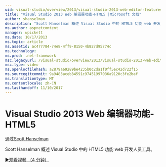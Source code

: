 ```yaml
---
uid: visual-studio/overview/2013/visual-studio-2013-web-editor-features-html5
title: "Visual Studio 2013 Web 编辑器功能-HTML5 |Microsoft 文档"
author: shanselman
description: "Scott Hanselman 概述 Visual Studio 中的 HTML5 功能 web 开发人员工具。"
ms.author: aspnetcontent
manager: wpickett
ms.date: 10/17/2013
ms.topic: article
ms.assetid: ac477784-74e8-4ff9-8150-4b827d95774c
ms.technology: 
ms.prod: .net-framework
msc.legacyurl: /visual-studio/overview/2013/visual-studio-2013-web-editor-features-html5
msc.type: video
ms.openlocfilehash: a2879a69289be4235b0c2da1f0ff5ec42d722f15
ms.sourcegitcommit: 9a9483aceb34591c97451997036a9120c3fe2baf
ms.translationtype: MT
ms.contentlocale: zh-CN
ms.lasthandoff: 11/10/2017
---
```

<a name="visual-studio-2013-web-editor-features---html5"></a>Visual Studio 2013 Web 编辑器功能-HTML5
====================
通过[Scott Hanselman](https://github.com/shanselman)

Scott Hanselman 概述 Visual Studio 中的 HTML5 功能 web 开发人员工具。

[&#9654;观看视频 （4 分钟）](https://channel9.msdn.com/Blogs/ASP-NET-Site-Videos/visual-studio-2013-web-editor-features-html5)
